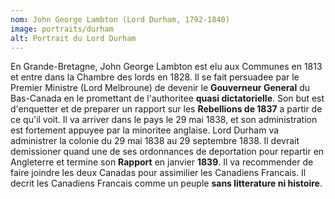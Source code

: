 ```yaml
---
nom: John George Lambton (Lord Durham, 1792-1840)
image: portraits/durham
alt: Portrait du Lord Durham
---
```


En Grande-Bretagne, John George Lambton est elu aux Communes en 1813 et entre dans la Chambre des lords en 1828. Il se fait persuadee par le Premier Ministre (Lord Melbroune) de devenir le **Gouverneur General** du Bas-Canada en le promettant de l'authoritee **quasi dictatorielle**. Son but est d'enquetter et de preparer un rapport sur les **Rebellions de 1837** a partir de ce qu'il voit. Il va arriver dans le pays le 29 mai 1838, et son administration est fortement appuyee par la minoritee anglaise. Lord Durham va administrer la colonie du 29 mai 1838 au 29 septembre 1838. Il devrait demissioner quand une de ses ordonnances de deportation pour repartir en Angleterre et termine son **Rapport** en janvier **1839**. Il va recommender de faire joindre les deux Canadas pour assimilier les Canadiens Francais. Il decrit les Canadiens Francais comme un peuple **sans litterature ni histoire**.
